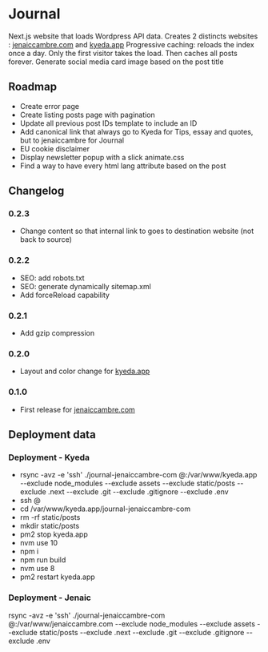 # Journal

Next.js website that loads Wordpress API data.
Creates 2 distincts websites : [jenaiccambre.com](jenaiccambre.com) and [kyeda.app](kyeda.app)
Progressive caching: reloads the index once a day. Only the first visitor takes the load. Then caches all posts forever.
Generate social media card image based on the post title

## Roadmap

- Create error page
- Create listing posts page with pagination
- Update all previous post IDs template to include an ID
- Add canonical link that always go to Kyeda for Tips, essay and quotes, but to jenaiccambre for Journal
- EU cookie disclaimer
- Display newsletter popup with a slick animate.css
- Find a way to have every html lang attribute based on the post

## Changelog

### 0.2.3

- Change content so that internal link to goes to destination website (not back to source)

### 0.2.2

- SEO: add robots.txt
- SEO: generate dynamically sitemap.xml
- Add forceReload capability

### 0.2.1

- Add gzip compression

### 0.2.0

- Layout and color change for [kyeda.app](kyeda.app)

### 0.1.0

- First release for [jenaiccambre.com](jenaiccambre.com)

## Deployment data

### Deployment - Kyeda

- rsync -avz -e 'ssh' ./journal-jenaiccambre-com <user>@<host>:/var/www/kyeda.app --exclude node_modules --exclude assets --exclude static/posts --exclude .next --exclude .git --exclude .gitignore --exclude .env
- ssh <user>@<host>
- cd /var/www/kyeda.app/journal-jenaiccambre-com
- rm -rf static/posts
- mkdir static/posts
- pm2 stop kyeda.app
- nvm use 10
- npm i
- npm run build
- nvm use 8
- pm2 restart kyeda.app

### Deployment - Jenaic

rsync -avz -e 'ssh' ./journal-jenaiccambre-com <user>@<host>:/var/www/jenaiccambre.com --exclude node_modules --exclude assets --exclude static/posts --exclude .next --exclude .git --exclude .gitignore --exclude .env
